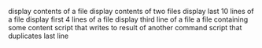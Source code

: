 display contents of a file
display contents of two files
display last 10 lines of a file
display first 4 lines of a file
display third line of a file
a file containing some content
script that writes to result of another command
script that duplicates last line
